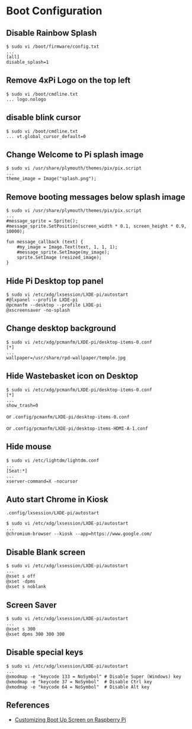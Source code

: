 # Boot Configuration

## Disable Rainbow Splash

```
$ sudo vi /boot/firmware/config.txt
...
[all]
disable_splash=1
```

## Remove 4xPi Logo on the top left

```
$ sudo vi /boot/cmdline.txt
... logo.nologo
```

## disable blink cursor

```
$ sudo vi /boot/cmdline.txt
... vt.global_cursor_default=0
```

## Change Welcome to Pi splash image

```
$ sudo vi /usr/share/plymouth/themes/pix/pix.script
...
theme_image = Image("splash.png");
```

## Remove booting messages below splash image

```
$ sudo vi /usr/share/plymouth/themes/pix/pix.script
...
#message_sprite = Sprite();
#message_sprite.SetPosition(screen_width * 0.1, screen_height * 0.9, 10000);

fun message_callback (text) {
    #my_image = Image.Text(text, 1, 1, 1);
    #message_sprite.SetImage(my_image);
    sprite.SetImage (resized_image);
}
```

## Hide Pi Desktop top panel

```
$ sudo vi /etc/xdg/lxsession/LXDE-pi/autostart
#@lxpanel --profile LXDE-pi
@pcmanfm --desktop --profile LXDE-pi
@xscreensaver -no-splash
```

## Change desktop background

```
$ sudo vi /etc/xdg/pcmanfm/LXDE-pi/desktop-items-0.conf
[*]
...
wallpaper=/usr/share/rpd-wallpaper/temple.jpg
```

## Hide Wastebasket icon on Desktop

```
$ sudo vi /etc/xdg/pcmanfm/LXDE-pi/desktop-items-0.conf
[*]
...
show_trash=0
```

or `.config/pcmanfm/LXDE-pi/desktop-items-0.conf`

or `.config/pcmanfm/LXDE-pi/desktop-items-HDMI-A-1.conf`

## Hide mouse

```
$ sudo vi /etc/lightdm/lightdm.conf
...
[Seat:*]
...
xserver-command=X -nocursor
```

## Auto start Chrome in Kiosk

`.config/lxsession/LXDE-pi/autostart`

```
$ sudo vi /etc/xdg/lxsession/LXDE-pi/autostart
...
@chromium-browser --kiosk --app=https://www.google.com/
```

## Disable Blank screen

```
$ sudo vi /etc/xdg/lxsession/LXDE-pi/autostart
...
@xset s off
@xset -dpms
@xset s noblank
```

## Screen Saver

```
$ sudo vi /etc/xdg/lxsession/LXDE-pi/autostart
...
@xset s 300
@xset dpms 300 300 300
```

## Disable special keys

```
$ sudo vi /etc/xdg/lxsession/LXDE-pi/autostart
...
@xmodmap -e "keycode 133 = NoSymbol" # Disable Super (Windows) key
@xmodmap -e "keycode 37 = NoSymbol"  # Disable Ctrl key
@xmodmap -e "keycode 64 = NoSymbol"  # Disable Alt key
```

## References
- [Customizing Boot Up Screen on Raspberry Pi](https://scribles.net/customizing-boot-up-screen-on-raspberry-pi/)

